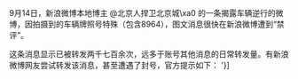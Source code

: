 9月14日，新浪微博本地博主 @北京人捍卫北京城\xa0 的一条揭露车辆逆行的微博，因拍摄到的车辆牌照号特殊（包含8964），图文消息很快在新浪微博遭到“禁评”。 

这条消息显示已被转发两千七百余次，远多于账号其他消息的日常转发量。有新浪微博网友尝试转发该消息，甚至遭遇了封号，官方提示如下： '}]